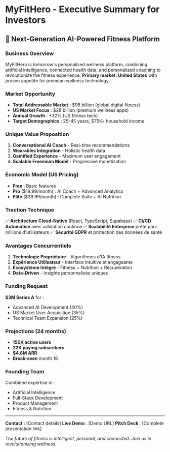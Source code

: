 # MyFitHero - Executive Summary for Investors

## 🚀 Next-Generation AI-Powered Fitness Platform

### Business Overview
MyFitHero is tomorrow's personalized wellness platform, combining artificial intelligence, connected health data, and personalized coaching to revolutionize the fitness experience. **Primary market: United States** with proven appetite for premium wellness technology.

### Market Opportunity
- **Total Addressable Market** : $96 billion (global digital fitness)
- **US Market Focus** : $28 billion (premium wellness apps)
- **Annual Growth** : +32% (US fitness tech)
- **Target Demographics** : 25-45 years, $75K+ household income

### Unique Value Proposition
1. **Conversational AI Coach** - Real-time recommendations
2. **Wearables Integration** - Holistic health data
3. **Gamified Experience** - Maximum user engagement
4. **Scalable Freemium Model** - Progressive monetization

### Economic Model (US Pricing)
- **Free** : Basic features
- **Pro** ($19.99/month) : AI Coach + Advanced Analytics
- **Elite** ($39.99/month) : Complete Suite + AI Nutrition

### Traction Technique
✅ **Architecture Cloud-Native** (React, TypeScript, Supabase)
✅ **CI/CD Automatisé** avec validation continue
✅ **Scalabilité Enterprise** prête pour millions d'utilisateurs
✅ **Sécurité GDPR** et protection des données de santé

### Avantages Concurrentiels
1. **Technologie Propriétaire** - Algorithmes d'IA fitness
2. **Expérience Utilisateur** - Interface intuitive et engageante
3. **Écosystème Intégré** - Fitness + Nutrition + Récupération
4. **Data-Driven** - Insights personnalisés uniques

### Funding Request
**$3M Series A** for :
- Advanced AI Development (40%)
- US Market User Acquisition (35%)
- Technical Team Expansion (25%)

### Projections (24 months)
- **150K active users**
- **22K paying subscribers**
- **$4.8M ARR**
- **Break-even** month 16

### Founding Team
Combined expertise in :
- Artificial Intelligence
- Full-Stack Development
- Product Management
- Fitness & Nutrition

---

**Contact** : [Contact details]
**Live Demo** : [Demo URL]
**Pitch Deck** : [Complete presentation link]

*The future of fitness is intelligent, personal, and connected. Join us in revolutionizing wellness.*
